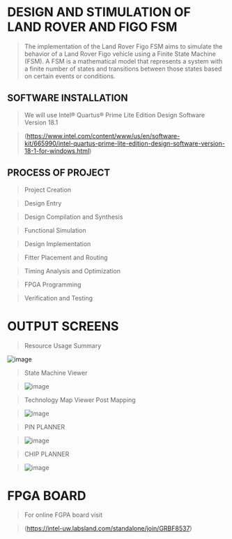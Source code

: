 # DESIGN AND STIMULATION OF LAND ROVER AND FIGO FSM
>The implementation of the Land Rover Figo FSM aims to simulate the behavior of a Land Rover Figo vehicle using a Finite State Machine (FSM). A FSM is a mathematical model that represents a system with a finite number of states and transitions between those states based on certain events or conditions.
## SOFTWARE INSTALLATION
>We will use Intel® Quartus® Prime Lite Edition Design Software Version 18.1

> (https://www.intel.com/content/www/us/en/software-kit/665990/intel-quartus-prime-lite-edition-design-software-version-18-1-for-windows.html)

## PROCESS OF PROJECT

> Project Creation

> Design Entry

> Design Compilation and Synthesis

> Functional Simulation

> Design Implementation

> Fitter Placement and Routing

> Timing Analysis and Optimization

> FPGA Programming

> Verification and Testing

# OUTPUT SCREENS

> Resource Usage Summary

![image](https://github.com/satyabharadwaj/TEAM-SIGMA-_-MRCET_-DESIGN-AND-STIMILATION-OF-LAND-ROVER-FIGO-FSM/assets/113229999/88edd039-fc2a-4c9e-812c-bdfe25804395)

> State Machine Viewer

> ![image](https://github.com/satyabharadwaj/TEAM-SIGMA-_-MRCET_-DESIGN-AND-STIMILATION-OF-LAND-ROVER-FIGO-FSM/assets/113229999/21c388cd-caf4-4a17-bf25-afbbf0bc23bc)

> Technology Map Viewer Post Mapping

> ![image](https://github.com/satyabharadwaj/TEAM-SIGMA-_-MRCET_-DESIGN-AND-STIMILATION-OF-LAND-ROVER-FIGO-FSM/assets/113229999/d62a56f5-e72e-412c-b012-96a9458cf8db)

> PIN PLANNER

> ![image](https://github.com/satyabharadwaj/TEAM-SIGMA-_-MRCET_-DESIGN-AND-STIMILATION-OF-LAND-ROVER-FIGO-FSM/assets/113229999/199a65d4-b667-462f-b63c-5969751c3dbe)

> CHIP PLANNER

> ![image](https://github.com/satyabharadwaj/TEAM-SIGMA-_-MRCET_-DESIGN-AND-STIMILATION-OF-LAND-ROVER-FIGO-FSM/assets/113229999/4785669a-bb63-4d5e-a526-9234823359dd)


# FPGA BOARD

> For online FGPA board visit

> (https://intel-uw.labsland.com/standalone/join/GRBF8537)




 



